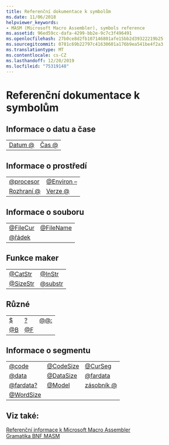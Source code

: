 ```yaml
---
title: Referenční dokumentace k symbolům
ms.date: 11/06/2018
helpviewer_keywords:
- MASM (Microsoft Macro Assembler), symbols reference
ms.assetid: 96ed59cc-dafa-4299-bb2e-9c7c3f496491
ms.openlocfilehash: 27b0ce8d2fb107146801afe15bb2d39322219b25
ms.sourcegitcommit: 0781c69b22797c41630601a176b9ea541be4f2a3
ms.translationtype: MT
ms.contentlocale: cs-CZ
ms.lasthandoff: 12/20/2019
ms.locfileid: "75319148"
---
```

# <a name="symbols-reference"></a>Referenční dokumentace k symbolům

## <a name="date-and-time-information"></a>Informace o datu a čase

|||
|-|-|
|[Datum \@](at-date.md)|[Čas \@](at-time.md)|

## <a name="environment-information"></a>Informace o prostředí

|||
|-|-|
|[\@procesor](at-cpu.md)|[\@Environ –](at-environ.md)|
|[Rozhraní \@](at-interface.md)|[Verze \@](at-version.md)|

## <a name="file-information"></a>Informace o souboru

|||
|-|-|
|[\@FileCur](at-filecur.md)|[\@FileName](at-filename.md)|
|[\@řádek](at-line.md)||

## <a name="macro-functions"></a>Funkce maker

|||
|-|-|
|[\@CatStr](at-catstr.md)|[\@InStr](at-instr.md)|
|[\@SizeStr](at-sizestr.md)|[\@substr](at-substr.md)|

## <a name="miscellaneous"></a>Různé

||||
|-|-|-|
|[\$](dollar.md)|[\?](q.md)|[\@\@:](at-at.md)|
|[\@B](at-b.md)|[\@F](at-f.md)||

## <a name="segment-information"></a>Informace o segmentu

||||
|-|-|-|
|[\@code](at-code.md)|[\@CodeSize](at-codesize.md)|[\@CurSeg](at-curseg.md)|
|[\@data](at-data.md)|[\@DataSize](at-datasize.md)|[\@fardata](at-fardata.md)|
|[\@fardata?](at-fardata-q.md)|[\@Model](at-model.md)|[zásobník \@](at-stack.md)|
|[\@WordSize](at-wordsize.md)|||

## <a name="see-also"></a>Viz také:

[Referenční informace k Microsoft Macro Assembler](microsoft-macro-assembler-reference.md)\
[Gramatika BNF MASM](masm-bnf-grammar.md)
